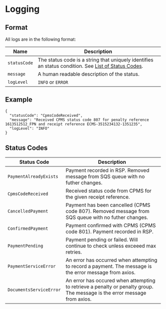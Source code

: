 # Logging

## Format

All logs are in the following format:

| Name        | Description |
| ----------- | ----------- |
| `statusCode`  | The status code is a string that uniquely identifies an status condition. See [List of Status Codes](#status-codes). |
| `message`     | A human readable description of the status. |
| `logLevel`    | `INFO` or `ERROR` |

## Example

```
{
  "statusCode": "CpmsCodeReceived",
  "message": "Received CPMS status code 807 for penalty reference 1613512512_FPN and receipt reference ECMS-3515234132-1351235",
  "logLevel": "INFO"
}
```

## Status Codes

| Status Code           | Description   |
| --------------------- | ------------- |
| `PaymentAlreadyExists`  | Payment recorded in RSP. Removed message from SQS queue with no futher changes. |
| `CpmsCodeReceived`      | Received status code from CPMS for the given receipt reference. |
| `CancelledPayment`      | Payment has been cancelled (CPMS code 807). Removed message from SQS queue with no futher changes. |
| `ConfirmedPayment`      | Payment confirmed with CPMS (CPMS code 801). Payment recorded in RSP. |
| `PaymentPending`        | Payment pending or failed. Will continue to check unless exceeed max retries. |
| `PaymentServiceError` | An error has occurred when attempting to record a payment. The message is the error message from axios. |
| `DocumentsServiceError` | An error has occured when attempting to retrieve a penalty or penalty group. The message is the error message from axios. |
